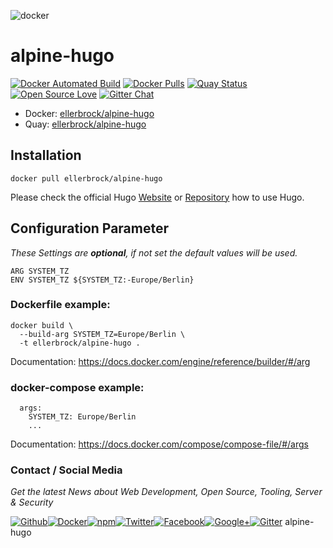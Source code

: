 ![docker](https://github.frapsoft.com/top/docker-security.jpg)

# alpine-hugo

[![Docker Automated Build](https://img.shields.io/docker/automated/ellerbrock/alpine-hugo.svg)](https://hub.docker.com/r/ellerbrock/alpine-hugo/) [![Docker Pulls](https://img.shields.io/docker/pulls/ellerbrock/alpine-hugo.svg)](https://hub.docker.com/r/ellerbrock/alpine-hugo/) [![Quay Status](https://quay.io/repository/ellerbrock/alpine-hugo/status)](https://quay.io/repository/ellerbrock/alpine-hugo/) [![Open Source Love](https://badges.frapsoft.com/os/v1/open-source.svg)](https://github.com/ellerbrock/open-source-badges/) [![Gitter Chat](https://badges.gitter.im/frapsoft/frapsoft.svg)](https://gitter.im/frapsoft/frapsoft/)

- Docker: [ellerbrock/alpine-hugo](https://hub.docker.com/r/ellerbrock/alpine-hugo/)
- Quay: [ellerbrock/alpine-hugo](https://quay.io/repository/ellerbrock/alpine-hugo)

## Installation

`docker pull ellerbrock/alpine-hugo`

Please check the official Hugo [Website](https://gohugo.io/) or [Repository](https://github.com/spf13/hugo) how to use Hugo.

## Configuration Parameter

_These Settings are **optional**, if not set the default values will be used._

```
ARG SYSTEM_TZ
ENV SYSTEM_TZ ${SYSTEM_TZ:-Europe/Berlin}
```

### Dockerfile example:

```
docker build \
  --build-arg SYSTEM_TZ=Europe/Berlin \
  -t ellerbrock/alpine-hugo .
```
Documentation: <https://docs.docker.com/engine/reference/builder/#/arg>

### docker-compose example: 

```
  args:
    SYSTEM_TZ: Europe/Berlin
    ...
```

Documentation: <https://docs.docker.com/compose/compose-file/#/args>

### Contact / Social Media

_Get the latest News about Web Development, Open Source, Tooling, Server & Security_

[![Github](https://github.frapsoft.com/social/github.png)](https://github.com/ellerbrock/)[![Docker](https://github.frapsoft.com/social/docker.png)](https://hub.docker.com/u/ellerbrock/)[![npm](https://github.frapsoft.com/social/npm.png)](https://www.npmjs.com/~ellerbrock)[![Twitter](https://github.frapsoft.com/social/twitter.png)](https://twitter.com/frapsoft/)[![Facebook](https://github.frapsoft.com/social/facebook.png)](https://www.facebook.com/frapsoft/)[![Google+](https://github.frapsoft.com/social/google-plus.png)](https://plus.google.com/116540931335841862774)[![Gitter](https://github.frapsoft.com/social/gitter.png)](https://gitter.im/frapsoft/frapsoft/)
alpine-hugo